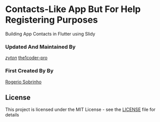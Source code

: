 # Contacts-Like App But For Help Registering Purposes

Building App Contacts in Flutter using Slidy

### Updated And Maintained By 
[_zyton_](https://twitter.com/_zyton_)
[the1coder-pro](https://github.com/the1coder-pro)



### First Created By By
[Rogerio Sobrinho](https://github.com/RogerioSobrinho)

## License
This project is licensed under the MIT License - see the [LICENSE](LICENSE) file for details
